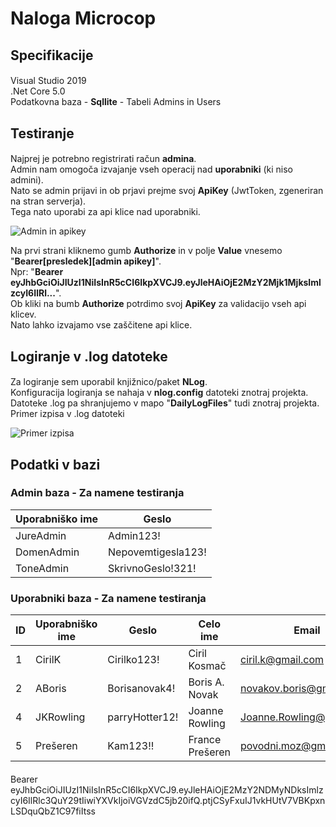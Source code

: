 # Naloga Microcop 

## **Specifikacije**

#### 
Visual Studio 2019  
.Net Core 5.0  
Podatkovna baza - **Sqllite** - Tabeli Admins in Users
####

## **Testiranje**

####
Najprej je potrebno registrirati račun **admina**.  
Admin nam omogoča izvajanje vseh operacij nad **uporabniki** (ki niso admini).  
Nato se admin prijavi in ob prjavi prejme svoj **ApiKey** (JwtToken, zgeneriran na stran serverja).  
Tega nato uporabi za api klice nad uporabniki.  

![Admin in apikey](https://i.imgur.com/FmJR4KI.png)

Na prvi strani kliknemo gumb **Authorize** in v polje **Value** vnesemo
"**Bearer[presledek][admin apikey]**".  
Npr: "**Bearer eyJhbGciOiJIUzI1NiIsInR5cCI6IkpXVCJ9.eyJleHAiOjE2MzY2Mjk1MjksImlzcyI6IlRl...**".  
Ob kliki na bumb **Authorize** potrdimo svoj **ApiKey** za validacijo vseh api klicev.  
Nato lahko izvajamo vse zaščitene api klice. 
####

## **Logiranje v .log datoteke**

####
Za logiranje sem uporabil knjižnico/paket **NLog**.  
Konfiguracija logiranja se nahaja v **nlog.config** datoteki znotraj projekta.  
Datoteke .log pa shranjujemo v mapo "**DailyLogFiles**" tudi znotraj projekta.  
Primer izpisa v .log datoteki

![Primer izpisa](https://i.imgur.com/HheXK5H.png)

####

## **Podatki v bazi**

### Admin baza - Za namene testiranja

| Uporabniško ime      | Geslo |
| -------------------- | ----------- |
| JureAdmin      | Admin123!       |
| DomenAdmin   | Nepovemtigesla123!        |
| ToneAdmin   | SkrivnoGeslo!321!        |


### Uporabniki baza - Za namene testiranja

| ID | Uporabniško ime | Geslo | Celo ime | Email | Telefon | Jezik | Kultura | Validiran |
| - | - | - | - | - | - | - | - | - |
| 1 | CirilK | Cirilko123! | Ciril Kosmač | ciril.k@gmail.com | 017541474 | slovenščina | si | true |
| 2 | ABoris | Borisanovak4! | Boris A. Novak | novakov.boris@gmail.com | 030698747 | slovenščina | si | false |
| 4 | JKRowling | parryHotter12! | Joanne Rowling | Joanne.Rowling@gmail.com | 0802288 | angleščina | en | true |
| 5 | Prešeren | Kam123!! | France Prešeren | povodni.moz@gmail.com | 040187968 | slovenščina | si | false|

####

Bearer eyJhbGciOiJIUzI1NiIsInR5cCI6IkpXVCJ9.eyJleHAiOjE2MzY2NDMyNDksImlzcyI6IlRlc3QuY29tIiwiYXVkIjoiVGVzdC5jb20ifQ.ptjCSyFxuIJ1vkHUtV7VBKpxnLSDquQbZ1C97fiItss

